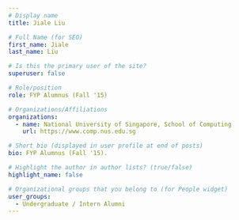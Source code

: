```yaml
---
# Display name
title: Jiale Liu

# Full Name (for SEO) 
first_name: Jiale
last_name: Liu

# Is this the primary user of the site?
superuser: false

# Role/position
role: FYP Alumnus (Fall '15)

# Organizations/Affiliations
organizations:
  - name: National University of Singapore, School of Computing
    url: https://www.comp.nus.edu.sg

# Short bio (displayed in user profile at end of posts)
bio: FYP Alumnus (Fall '15). 

# Highlight the author in author lists? (true/false)
highlight_name: false

# Organizational groups that you belong to (for People widget)
user_groups:
  - Undergraduate / Intern Alumni
---
```

